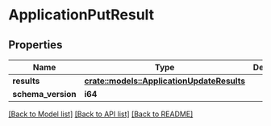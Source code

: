 # ApplicationPutResult

## Properties

Name | Type | Description | Notes
------------ | ------------- | ------------- | -------------
**results** | [**crate::models::ApplicationUpdateResults**](ApplicationUpdateResults.md) |  | 
**schema_version** | **i64** |  | 

[[Back to Model list]](../README.md#documentation-for-models) [[Back to API list]](../README.md#documentation-for-api-endpoints) [[Back to README]](../README.md)


